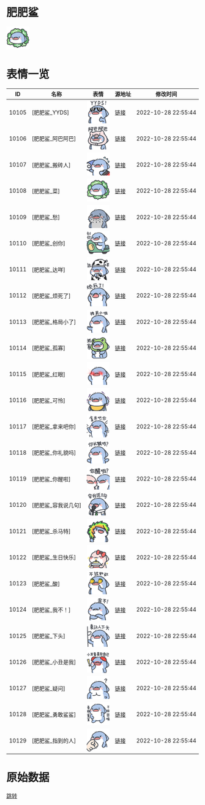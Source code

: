# 肥肥鲨

<img src="./cover.png" height="60" alt="cover" />

# 表情一览

|ID|名称|表情|源地址|修改时间|
|----|----|----|----|----|
|10105|[肥肥鲨_YYDS]|<img src="./pic/010105_%5B肥肥鲨_YYDS%5D.png" height="60" alt="YYDS"/>|[链接](http://i0.hdslb.com/bfs/emote/5adfa113b074a8c3c4289bee3faffbf9e58621ab.png)|2022-10-28 22:55:44|
|10106|[肥肥鲨_阿巴阿巴]|<img src="./pic/010106_%5B肥肥鲨_阿巴阿巴%5D.png" height="60" alt="阿巴阿巴"/>|[链接](http://i0.hdslb.com/bfs/emote/5d68c1c788f7502a93695e52ac4bb4113fea7206.png)|2022-10-28 22:55:44|
|10107|[肥肥鲨_搬砖人]|<img src="./pic/010107_%5B肥肥鲨_搬砖人%5D.png" height="60" alt="搬砖人"/>|[链接](http://i0.hdslb.com/bfs/emote/65d8210cc05492247be25d9f6823865235c6c582.png)|2022-10-28 22:55:44|
|10108|[肥肥鲨_菜]|<img src="./pic/010108_%5B肥肥鲨_菜%5D.png" height="60" alt="菜"/>|[链接](http://i0.hdslb.com/bfs/emote/84ef2ad13d409a1f95e105b187bf7788b5149f15.png)|2022-10-28 22:55:44|
|10109|[肥肥鲨_愁]|<img src="./pic/010109_%5B肥肥鲨_愁%5D.png" height="60" alt="愁"/>|[链接](http://i0.hdslb.com/bfs/emote/222b851a6c487f163a2547e5d98f7e2c1188b5b6.png)|2022-10-28 22:55:44|
|10110|[肥肥鲨_创你]|<img src="./pic/010110_%5B肥肥鲨_创你%5D.png" height="60" alt="创你"/>|[链接](http://i0.hdslb.com/bfs/emote/98a12ddf90ed72eb407275970e865bc42878d965.png)|2022-10-28 22:55:44|
|10111|[肥肥鲨_达咩]|<img src="./pic/010111_%5B肥肥鲨_达咩%5D.png" height="60" alt="达咩"/>|[链接](http://i0.hdslb.com/bfs/emote/c9b802a78ed7acd9a10f28b32b32141dd301a387.png)|2022-10-28 22:55:44|
|10112|[肥肥鲨_烦死了]|<img src="./pic/010112_%5B肥肥鲨_烦死了%5D.png" height="60" alt="烦死了"/>|[链接](http://i0.hdslb.com/bfs/emote/5fc0d00162872e4120613275417ba867cddfecd3.png)|2022-10-28 22:55:44|
|10113|[肥肥鲨_格局小了]|<img src="./pic/010113_%5B肥肥鲨_格局小了%5D.png" height="60" alt="格局小了"/>|[链接](http://i0.hdslb.com/bfs/emote/2076547c542a01b2f0f1352bc7faefd788d6a47c.png)|2022-10-28 22:55:44|
|10114|[肥肥鲨_孤寡]|<img src="./pic/010114_%5B肥肥鲨_孤寡%5D.png" height="60" alt="孤寡"/>|[链接](http://i0.hdslb.com/bfs/emote/bac8bf2fbd00285ef7e986d693720951f1dd5883.png)|2022-10-28 22:55:44|
|10115|[肥肥鲨_红眼]|<img src="./pic/010115_%5B肥肥鲨_红眼%5D.png" height="60" alt="红眼"/>|[链接](http://i0.hdslb.com/bfs/emote/2d666adc00e5734795a38d7e375afc2abefd192d.png)|2022-10-28 22:55:44|
|10116|[肥肥鲨_可怜]|<img src="./pic/010116_%5B肥肥鲨_可怜%5D.png" height="60" alt="可怜"/>|[链接](http://i0.hdslb.com/bfs/emote/062518bf7d0c4c8c1418a5368c81fe8806cee307.png)|2022-10-28 22:55:44|
|10117|[肥肥鲨_拿来吧你]|<img src="./pic/010117_%5B肥肥鲨_拿来吧你%5D.png" height="60" alt="拿来吧你"/>|[链接](http://i0.hdslb.com/bfs/emote/dec25b53acd35721db2a58cecd220c327fc7fb31.png)|2022-10-28 22:55:44|
|10118|[肥肥鲨_你礼貌吗]|<img src="./pic/010118_%5B肥肥鲨_你礼貌吗%5D.png" height="60" alt="你礼貌吗"/>|[链接](http://i0.hdslb.com/bfs/emote/53aec4b9383225db4990890b874403d26dc816b1.png)|2022-10-28 22:55:44|
|10119|[肥肥鲨_你醒啦]|<img src="./pic/010119_%5B肥肥鲨_你醒啦%5D.png" height="60" alt="你醒啦"/>|[链接](http://i0.hdslb.com/bfs/emote/454c9d4ffa6ebf82cb6d67662ee553114ebf591b.png)|2022-10-28 22:55:44|
|10120|[肥肥鲨_容我说几句]|<img src="./pic/010120_%5B肥肥鲨_容我说几句%5D.png" height="60" alt="容我说几句"/>|[链接](http://i0.hdslb.com/bfs/emote/0f6f55c99fb161a6f3f6f80c5606d52e499b103e.png)|2022-10-28 22:55:44|
|10121|[肥肥鲨_杀马特]|<img src="./pic/010121_%5B肥肥鲨_杀马特%5D.png" height="60" alt="杀马特"/>|[链接](http://i0.hdslb.com/bfs/emote/4f3139bd524851b3a1ff13fd8d85a186f8c74c5b.png)|2022-10-28 22:55:44|
|10122|[肥肥鲨_生日快乐]|<img src="./pic/010122_%5B肥肥鲨_生日快乐%5D.png" height="60" alt="生日快乐"/>|[链接](http://i0.hdslb.com/bfs/emote/f89886276426382b949d1fef738a7f12e02c3bf4.png)|2022-10-28 22:55:44|
|10123|[肥肥鲨_酸]|<img src="./pic/010123_%5B肥肥鲨_酸%5D.png" height="60" alt="酸"/>|[链接](http://i0.hdslb.com/bfs/emote/a8cc74b2fc77a1fd71fa16826d5cc4ce85cfc00c.png)|2022-10-28 22:55:44|
|10124|[肥肥鲨_我不！]|<img src="./pic/010124_%5B肥肥鲨_我不！%5D.png" height="60" alt="我不！"/>|[链接](http://i0.hdslb.com/bfs/emote/1a6d1c12911879f5c992cdd2753e4d7e6040b3e2.png)|2022-10-28 22:55:44|
|10125|[肥肥鲨_下头]|<img src="./pic/010125_%5B肥肥鲨_下头%5D.png" height="60" alt="下头"/>|[链接](http://i0.hdslb.com/bfs/emote/bce66e8927f6dfccb15e086385c5363bbf4aa988.png)|2022-10-28 22:55:44|
|10126|[肥肥鲨_小丑是我]|<img src="./pic/010126_%5B肥肥鲨_小丑是我%5D.png" height="60" alt="小丑是我"/>|[链接](http://i0.hdslb.com/bfs/emote/6c4715cd54cc0f73e26a2b21ea18d9f64f4a2b38.png)|2022-10-28 22:55:44|
|10127|[肥肥鲨_疑问]|<img src="./pic/010127_%5B肥肥鲨_疑问%5D.png" height="60" alt="疑问"/>|[链接](http://i0.hdslb.com/bfs/emote/3580f8bd55b4dadc307e8c63f1cf59e86872f0b4.png)|2022-10-28 22:55:44|
|10128|[肥肥鲨_勇敢鲨鲨]|<img src="./pic/010128_%5B肥肥鲨_勇敢鲨鲨%5D.png" height="60" alt="勇敢鲨鲨"/>|[链接](http://i0.hdslb.com/bfs/emote/54c2f6c68c66e94086dd328e1c1479d388ae73ae.png)|2022-10-28 22:55:44|
|10129|[肥肥鲨_指到的人]|<img src="./pic/010129_%5B肥肥鲨_指到的人%5D.png" height="60" alt="指到的人"/>|[链接](http://i0.hdslb.com/bfs/emote/995d6a84f9b4da0ca8ba1d3c77a35eb561d86fba.png)|2022-10-28 22:55:44|

# 原始数据

[跳转](./raw.json)

